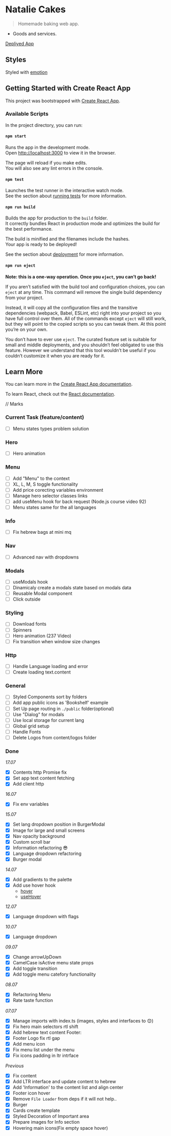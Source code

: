 # Natalie Cakes

> Homemade baking web app.

- Goods and services.

[Depliyed App](https://natalie-cakes.netlify.app/)

## Styles

Styled with [emotion](https://emotion.sh)

## Getting Started with Create React App

This project was bootstrapped with [Create React App](https://github.com/facebook/create-react-app).

### Available Scripts

In the project directory, you can run:

#### `npm start`

Runs the app in the development mode.\
Open [http://localhost:3000](http://localhost:3000) to view it in the browser.

The page will reload if you make edits.\
You will also see any lint errors in the console.

#### `npm test`

Launches the test runner in the interactive watch mode.\
See the section about [running tests](https://facebook.github.io/create-react-app/docs/running-tests) for more information.

#### `npm run build`

Builds the app for production to the `build` folder.\
It correctly bundles React in production mode and optimizes the build for the best performance.

The build is minified and the filenames include the hashes.\
Your app is ready to be deployed!

See the section about [deployment](https://facebook.github.io/create-react-app/docs/deployment) for more information.

#### `npm run eject`

**Note: this is a one-way operation. Once you `eject`, you can’t go back!**

If you aren’t satisfied with the build tool and configuration choices, you can `eject` at any time. This command will remove the single build dependency from your project.

Instead, it will copy all the configuration files and the transitive dependencies (webpack, Babel, ESLint, etc) right into your project so you have full control over them. All of the commands except `eject` will still work, but they will point to the copied scripts so you can tweak them. At this point you’re on your own.

You don’t have to ever use `eject`. The curated feature set is suitable for small and middle deployments, and you shouldn’t feel obligated to use this feature. However we understand that this tool wouldn’t be useful if you couldn’t customize it when you are ready for it.

## Learn More

You can learn more in the [Create React App documentation](https://facebook.github.io/create-react-app/docs/getting-started).

To learn React, check out the [React documentation](https://reactjs.org/).

// Marks

### Current Task (feature/content)

- [ ] Menu states types problem solution

### Hero

- [ ] Hero animation

### Menu

- [ ] Add "Menu" to the context
- [ ] XL, L, M, S toggle functionality
- [ ] Add price corecting variables environment
- [ ] Manage hero selector classes links
- [ ] add useMenu hook for back request (Node.js course video 92)
- [ ] Menu states same for the all languages

### Info

- [ ] Fix hebrew bags at mini mq

### Nav

- [ ] Advanced nav with dropdowns

### Modals

- [ ] useModals hook
- [ ] Dinamicaly create a modals state based on modals data
- [ ] Reusable Modal component
- [ ] Click outside

### Styling

- [ ] Download fonts
- [ ] Spinners
- [ ] Hero animation (237 Video)
- [ ] Fix transition when window size changes

### Http

- [ ] Handle Language loading and error
- [ ] Create loading text.content

### General

- [ ] Styled Components sort by folders
- [ ] Add app public icons as 'Bookshelf' example
- [ ] Set Up page routing in `./public` folder(optional)
- [ ] Use "Dialog" for modals
- [ ] Use local storage for current lang
- [ ] Global grid setup
- [ ] Handle Fonts
- [ ] Delete Logos from content/logos folder

### Done

_17.07_

- [x] Contents http Promise<any> fix
- [x] Set app text content fetching
- [x] Add client http

_16.07_

- [x] Fix env variables

_15.07_

- [x] Set lang dropdown position in BurgerModal
- [x] Image for large and small screens
- [x] Nav opacity background
- [x] Custom scroll bar
- [x] Information refactoring 😎
- [x] Language dropdown refactoring
- [x] Burger modal

_14.07_

- [x] Add gradients to the palette
- [x] Add use hover hook
  - [hover](https://stackabuse.com/how-to-style-hover-in-react/)
  - [useHover](https://usehooks.com/usehover)

_12.07_

- [x] Language dropdown with flags

_10.07_

- [x] Language dropdown

_09.07_

- [x] Change arrowUpDown
- [x] CamelCase isActive menu state props
- [x] Add toggle transition
- [x] Add toggle menu catefory functionality

_08.07_

- [x] Refactoring Menu
- [x] Rate taste function

_07.07_

- [x] Manage imports with index.ts (images, styles and interfaces to 😊)
- [x] Fix hero main selectors rtl shift
- [x] Add hebrew text content
      Footer:
- [x] Footer Logo fix rtl gap
- [x] Add menu icon
- [x] Fix menu list under the menu
- [x] Fix icons padding in ltr intrface

_Previous_

- [x] Fix content
- [x] Add LTR interface and update content to hebrew
- [x] Add 'Information' to the content list and align center
- [x] Footer icon hover
- [x] Remove `File Loader` from deps if it will not help..
- [x] Burger
- [x] Cards create template
- [x] Styled Decoration of Important area
- [x] Prepare images for Info section
- [x] Hovering main icons(Fix empty space hover)
